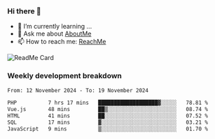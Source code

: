 ### Hi there 👋

- 🌱 I’m currently learning ...
- 💬 Ask me about [AboutMe](https://www.itzcy.com/about)
- 📫 How to reach me: [ReachMe](https://www.itzcy.com/about)

![ReadMe Card](https://github-readme-stats-ten-gilt.vercel.app/api?username=SuperChenYun&show_icons=true&title_color=fff&icon_color=79ff97&text_color=9f9f9f&bg_color=151515&hide_border=true)

### Weekly development breakdown
<!--START_SECTION:waka-->

```txt
From: 12 November 2024 - To: 19 November 2024

PHP          7 hrs 17 mins   ███████████████████▓░░░░░   78.81 %
Vue.js       48 mins         ██▒░░░░░░░░░░░░░░░░░░░░░░   08.74 %
HTML         41 mins         ██░░░░░░░░░░░░░░░░░░░░░░░   07.52 %
SQL          17 mins         ▓░░░░░░░░░░░░░░░░░░░░░░░░   03.21 %
JavaScript   9 mins          ▒░░░░░░░░░░░░░░░░░░░░░░░░   01.70 %
```

<!--END_SECTION:waka-->
